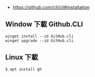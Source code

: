 - https://github.com/cli/cli#installation

## Window 下載 Github.CLI
```
winget install --id GitHub.cli	
winget upgrade --id GitHub.cli
```
## Linux 下載 
`$ apt install gh`



